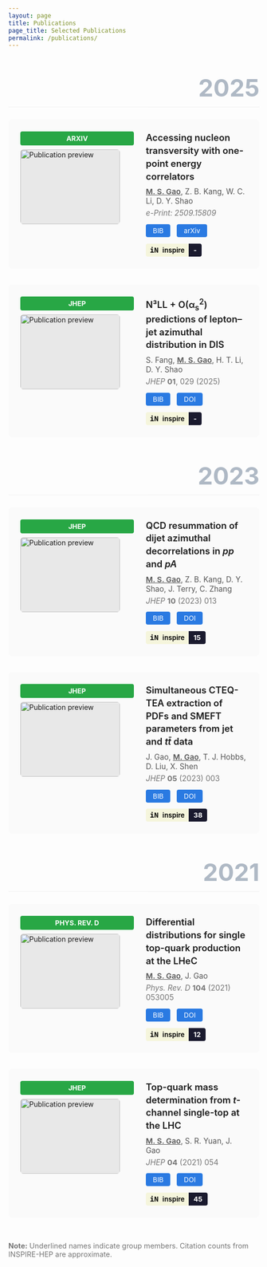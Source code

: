 ```yaml
---
layout: page
title: Publications
page_title: Selected Publications
permalink: /publications/
---
```


<div class="publications">

<div class="year">2025</div>

<div class="publication">
  <div class="pub-row">
    <div class="pub-left">
      <div class="venue-badge-top">arXiv</div>
      <div class="pub-image">
        <img src="{{ '/assets/img/publications/placeholder.svg' | relative_url }}" alt="Publication preview">
      </div>
    </div>
    <div class="pub-content">
      <div class="pub-title">Accessing nucleon transversity with one-point energy correlators</div>
      <div class="pub-authors"><span class="author-self">M. S. Gao</span>, Z. B. Kang, W. C. Li, D. Y. Shao</div>
      <div class="pub-venue"><em>e-Print: 2509.15809</em></div>
      <div class="pub-links">
        <a class="bib-btn" onclick="toggleBib('bib-2025-1')">BIB</a>
        <a href="https://arxiv.org/abs/2509.15809" target="_blank">arXiv</a>
        <div class="inspire-badge">
          <a href="https://inspirehep.net/literature?q=2509.15809" target="_blank">
            <span class="inspire-icon">iN</span>
            <span class="inspire-text">inspire</span>
            <span class="inspire-count">-</span>
          </a>
        </div>
      </div>
      <div id="bib-2025-1" class="bibtex" style="display:none;">
        <pre>@article{Gao:2025transversity,
  author = {Gao, Mei-Sen and Kang, Zhong-Bo and Li, Wen-Chen and Shao, Ding-Yu},
  title = {Accessing nucleon transversity with one-point energy correlators},
  year = {2025},
  eprint = {2509.15809},
  archivePrefix = {arXiv},
  primaryClass = {hep-ph}
}</pre>
      </div>
    </div>
  </div>
</div>

<div class="publication">
  <div class="pub-row">
    <div class="pub-left">
      <div class="venue-badge-top">JHEP</div>
      <div class="pub-image">
        <img src="{{ '/assets/img/publications/placeholder.svg' | relative_url }}" alt="Publication preview">
      </div>
    </div>
    <div class="pub-content">
      <div class="pub-title">N³LL + O(α<sub>s</sub><sup>2</sup>) predictions of lepton–jet azimuthal distribution in DIS</div>
      <div class="pub-authors">S. Fang, <span class="author-self">M. S. Gao</span>, H. T. Li, D. Y. Shao</div>
      <div class="pub-venue"><em>JHEP</em> <strong>01</strong>, 029 (2025)</div>
      <div class="pub-links">
        <a class="bib-btn" onclick="toggleBib('bib-2025-2')">BIB</a>
        <a href="https://doi.org/10.1007/JHEP01(2025)029" target="_blank">DOI</a>
        <div class="inspire-badge">
          <a href="https://inspirehep.net/literature?q=JHEP%2001%20029%202025%20Fang" target="_blank">
            <span class="inspire-icon">iN</span>
            <span class="inspire-text">inspire</span>
            <span class="inspire-count">-</span>
          </a>
        </div>
      </div>
      <div id="bib-2025-2" class="bibtex" style="display:none;">
        <pre>@article{Fang:2025jhep,
  author = {Fang, Shen and Gao, Mei-Sen and Li, Hai-Tao and Shao, Ding-Yu},
  title = {N³LL + O(α_s²) predictions of lepton–jet azimuthal distribution in DIS},
  journal = {JHEP},
  volume = {01},
  pages = {029},
  year = {2025},
  doi = {10.1007/JHEP01(2025)029}
}</pre>
      </div>
    </div>
  </div>
</div>

<div class="year">2023</div>

<div class="publication">
  <div class="pub-row">
    <div class="pub-left">
      <div class="venue-badge-top">JHEP</div>
      <div class="pub-image">
        <img src="{{ '/assets/img/publications/paper-2023-1.png' | relative_url }}" alt="Publication preview">
      </div>
    </div>
    <div class="pub-content">
      <div class="pub-title">QCD resummation of dijet azimuthal decorrelations in <em>pp</em> and <em>pA</em></div>
      <div class="pub-authors"><span class="author-self">M. S. Gao</span>, Z. B. Kang, D. Y. Shao, J. Terry, C. Zhang</div>
      <div class="pub-venue"><em>JHEP</em> <strong>10</strong> (2023) 013</div>
      <div class="pub-links">
        <a class="bib-btn" onclick="toggleBib('bib-2023-1')">BIB</a>
        <a href="https://doi.org/10.1007/JHEP10(2023)013" target="_blank">DOI</a>
        <div class="inspire-badge">
          <a href="https://inspirehep.net/literature?q=JHEP%2010%20013%202023%20Gao" target="_blank">
            <span class="inspire-icon">iN</span>
            <span class="inspire-text">inspire</span>
            <span class="inspire-count">15</span>
          </a>
        </div>
      </div>
      <div id="bib-2023-1" class="bibtex" style="display:none;">
        <pre>@article{Gao:2023dijet,
  author = {Gao, Mei-Sen and Kang, Zhong-Bo and Shao, Ding-Yu and Terry, John and Zhang, Cheng},
  title = {QCD resummation of dijet azimuthal decorrelations in pp and pA},
  journal = {JHEP},
  volume = {10},
  pages = {013},
  year = {2023},
  doi = {10.1007/JHEP10(2023)013}
}</pre>
      </div>
    </div>
  </div>
</div>

<div class="publication">
  <div class="pub-row">
    <div class="pub-left">
      <div class="venue-badge-top">JHEP</div>
      <div class="pub-image">
        <img src="{{ '/assets/img/publications/placeholder.svg' | relative_url }}" alt="Publication preview">
      </div>
    </div>
    <div class="pub-content">
      <div class="pub-title">Simultaneous CTEQ-TEA extraction of PDFs and SMEFT parameters from jet and <em>tt̄</em> data</div>
      <div class="pub-authors">J. Gao, <span class="author-self">M. Gao</span>, T. J. Hobbs, D. Liu, X. Shen</div>
      <div class="pub-venue"><em>JHEP</em> <strong>05</strong> (2023) 003</div>
      <div class="pub-links">
        <a class="bib-btn" onclick="toggleBib('bib-2023-2')">BIB</a>
        <a href="https://doi.org/10.1007/JHEP05(2023)003" target="_blank">DOI</a>
        <div class="inspire-badge">
          <a href="https://inspirehep.net/literature?q=JHEP%2005%20003%202023%20Gao%20Hobbs" target="_blank">
            <span class="inspire-icon">iN</span>
            <span class="inspire-text">inspire</span>
            <span class="inspire-count">38</span>
          </a>
        </div>
      </div>
      <div id="bib-2023-2" class="bibtex" style="display:none;">
        <pre>@article{Gao:2023smeft,
  author = {Gao, Jun and Gao, Meisen and Hobbs, T. J. and Liu, Deping and Shen, Xiaoxu},
  title = {Simultaneous CTEQ-TEA extraction of PDFs and SMEFT parameters from jet and tt̄ data},
  journal = {JHEP},
  volume = {05},
  pages = {003},
  year = {2023},
  doi = {10.1007/JHEP05(2023)003}
}</pre>
      </div>
    </div>
  </div>
</div>

<div class="year">2021</div>

<div class="publication">
  <div class="pub-row">
    <div class="pub-left">
      <div class="venue-badge-top">Phys. Rev. D</div>
      <div class="pub-image">
        <img src="{{ '/assets/img/publications/placeholder.svg' | relative_url }}" alt="Publication preview">
      </div>
    </div>
    <div class="pub-content">
      <div class="pub-title">Differential distributions for single top-quark production at the LHeC</div>
      <div class="pub-authors"><span class="author-self">M. S. Gao</span>, J. Gao</div>
      <div class="pub-venue"><em>Phys. Rev. D</em> <strong>104</strong> (2021) 053005</div>
      <div class="pub-links">
        <a class="bib-btn" onclick="toggleBib('bib-2021-1')">BIB</a>
        <a href="https://doi.org/10.1103/PhysRevD.104.053005" target="_blank">DOI</a>
        <div class="inspire-badge">
          <a href="https://inspirehep.net/literature?q=PhysRevD.104.053005" target="_blank">
            <span class="inspire-icon">iN</span>
            <span class="inspire-text">inspire</span>
            <span class="inspire-count">12</span>
          </a>
        </div>
      </div>
      <div id="bib-2021-1" class="bibtex" style="display:none;">
        <pre>@article{Gao:2021lhec,
  author = {Gao, Mei-Sen and Gao, Jun},
  title = {Differential distributions for single top-quark production at the LHeC},
  journal = {Phys. Rev. D},
  volume = {104},
  pages = {053005},
  year = {2021},
  doi = {10.1103/PhysRevD.104.053005}
}</pre>
      </div>
    </div>
  </div>
</div>

<div class="publication">
  <div class="pub-row">
    <div class="pub-left">
      <div class="venue-badge-top">JHEP</div>
      <div class="pub-image">
        <img src="{{ '/assets/img/publications/placeholder.svg' | relative_url }}" alt="Publication preview">
      </div>
    </div>
    <div class="pub-content">
      <div class="pub-title">Top-quark mass determination from <em>t</em>-channel single-top at the LHC</div>
      <div class="pub-authors"><span class="author-self">M. S. Gao</span>, S. R. Yuan, J. Gao</div>
      <div class="pub-venue"><em>JHEP</em> <strong>04</strong> (2021) 054</div>
      <div class="pub-links">
        <a class="bib-btn" onclick="toggleBib('bib-2021-2')">BIB</a>
        <a href="https://doi.org/10.1007/JHEP04(2021)054" target="_blank">DOI</a>
        <div class="inspire-badge">
          <a href="https://inspirehep.net/literature?q=JHEP%2004%20054%202021%20Gao" target="_blank">
            <span class="inspire-icon">iN</span>
            <span class="inspire-text">inspire</span>
            <span class="inspire-count">45</span>
          </a>
        </div>
      </div>
      <div id="bib-2021-2" class="bibtex" style="display:none;">
        <pre>@article{Gao:2021topmass,
  author = {Gao, Mei-Sen and Yuan, Shuo-Ren and Gao, Jun},
  title = {Top-quark mass determination from t-channel single-top at the LHC},
  journal = {JHEP},
  volume = {04},
  pages = {054},
  year = {2021},
  doi = {10.1007/JHEP04(2021)054}
}</pre>
      </div>
    </div>
  </div>
</div>

</div>

<script>
function toggleBib(id) {
  var bib = document.getElementById(id);
  if (bib.style.display === "none") {
    bib.style.display = "block";
  } else {
    bib.style.display = "none";
  }
}
</script>

<style>
.publications {
  margin-top: 2rem;
}

.year {
  font-size: 3rem;
  font-weight: 700;
  color: #002147;
  text-align: right;
  margin-top: 3rem;
  margin-bottom: 1.5rem;
  border-bottom: 2px solid #e8e8e8;
  padding-bottom: 0.5rem;
  opacity: 0.3;
}

.publication {
  margin-bottom: 2rem;
}

.pub-row {
  display: flex;
  gap: 1.5rem;
  padding: 1.5rem;
  background-color: #fafafa;
  border-radius: 8px;
  transition: background-color 0.3s;
}

.pub-row:hover {
  background-color: #f0f0f0;
}

.pub-left {
  flex-shrink: 0;
  display: flex;
  flex-direction: column;
  gap: 0.5rem;
}

.venue-badge-top {
  padding: 6px 14px;
  background-color: #28a745;
  color: white;
  border-radius: 4px;
  font-size: 0.85rem;
  font-weight: 700;
  text-transform: uppercase;
  text-align: center;
  width: 200px;
}

.pub-image {
  width: 200px;
  height: 150px;
  border-radius: 6px;
  overflow: hidden;
  background-color: #e8e8e8;
}

.pub-image img {
  width: 100%;
  height: 100%;
  object-fit: cover;
}

.pub-content {
  flex: 1;
}

.pub-title {
  font-size: 1.15rem;
  font-weight: 600;
  margin-bottom: 0.5rem;
  margin-top: 0;
  line-height: 1.4;
}

.pub-authors {
  color: #555;
  margin-bottom: 0.3rem;
  font-size: 0.95rem;
}

.author-self {
  text-decoration: underline;
  font-weight: 600;
}

.pub-venue {
  color: #757575;
  margin-bottom: 0.8rem;
  font-size: 0.95rem;
}

.pub-links {
  display: flex;
  align-items: center;
  gap: 0.8rem;
  flex-wrap: wrap;
}

.pub-links a.bib-btn,
.pub-links a:not(.inspire-badge a) {
  padding: 5px 14px;
  background-color: #2a7ae2;
  color: white !important;
  border-radius: 4px;
  font-size: 0.85rem;
  text-decoration: none;
  display: inline-block;
  transition: background-color 0.3s;
}

.pub-links a.bib-btn {
  background-color: #6c757d;
  cursor: pointer;
}

.pub-links a.bib-btn:hover {
  background-color: #5a6268;
}

.pub-links a:not(.inspire-badge a):hover {
  background-color: #1e5ba8;
  text-decoration: none;
}

/* INSPIRE badge styling - like al-folio */
.inspire-badge {
  display: inline-flex;
}

.inspire-badge a {
  display: inline-flex;
  align-items: center;
  text-decoration: none;
  border-radius: 4px;
  overflow: hidden;
  font-size: 0.85rem;
}

.inspire-icon {
  background-color: #f5f5dc;
  color: #000;
  padding: 5px 8px;
  font-weight: 700;
  font-family: monospace;
  font-size: 0.9rem;
}

.inspire-text {
  background-color: #f5f5dc;
  color: #000;
  padding: 5px 8px 5px 0;
  font-weight: 600;
}

.inspire-count {
  background-color: #1a1a2e;
  color: white;
  padding: 5px 10px;
  font-weight: 700;
}

.inspire-badge a:hover {
  opacity: 0.9;
}

.bibtex {
  margin-top: 1rem;
  padding: 1rem;
  background-color: #f5f5f5;
  border-left: 3px solid #2a7ae2;
  border-radius: 4px;
}

.bibtex pre {
  margin: 0;
  padding: 0;
  background-color: transparent;
  font-size: 0.85rem;
  line-height: 1.5;
  overflow-x: auto;
}

@media screen and (max-width: 768px) {
  .pub-row {
    flex-direction: column;
  }
  
  .pub-left {
    width: 100%;
  }
  
  .venue-badge-top {
    width: 100%;
  }
  
  .pub-image {
    width: 100%;
    height: 200px;
  }
  
  .year {
    font-size: 2rem;
  }
}
</style>

<p style="margin-top: 3rem; color: #757575; font-size: 0.9rem;">
  <strong>Note:</strong> Underlined names indicate group members. Citation counts from INSPIRE-HEP are approximate.
</p>
